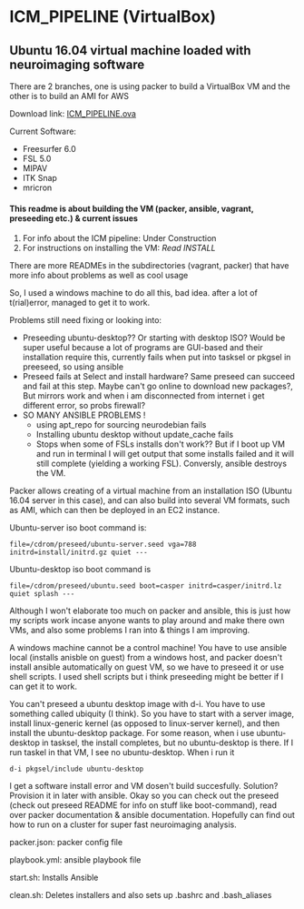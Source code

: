 ICM_PIPELINE (VirtualBox)
=========================
Ubuntu 16.04 virtual machine loaded with neuroimaging software
--------------------------------------------------------------------------------
There are 2 branches, one is using packer to build a VirtualBox VM and the other is to build an AMI for AWS

Download link:
[ICM_PIPELINE.ova](https://drive.google.com/file/d/0B8U1bxkyNu87RWtnUU8xeUVldm8/view?usp=sharing)

Current Software:
- Freesurfer 6.0
- FSL 5.0
- MIPAV
- ITK Snap
- mricron

#### This readme is about building the VM (packer, ansible, vagrant, preseeding etc.) & current issues ####

1. For info about the ICM pipeline: Under Construction
2. For instructions on installing the VM: *Read INSTALL*

There are more READMEs in the subdirectories (vagrant, packer) that have more info about problems as well as cool usage

So, I used a windows machine to do all this, bad idea. after a lot of t(rial)error, managed to get it to work.

Problems still need fixing or looking into:
- Preseeding ubuntu-desktop?? Or starting with desktop ISO? Would be super useful because a lot of programs are GUI-based and their installation require this, currently fails when put into tasksel or pkgsel in preeseed, so using ansible
- Preseed fails at Select and install hardware? Same preseed can succeed and fail at this step. Maybe can't go online to download new packages?, But mirrors work and when i am disconnected from internet i get different error, so probs firewall?
- SO MANY ANSIBLE PROBLEMS !
  - using apt_repo for sourcing neurodebian fails
  - Installing ubuntu desktop without update_cache fails
  - Stops when some of FSLs installs don't work?? But if I boot up VM and run in terminal I will get output that some installs failed and it will still complete (yielding a working FSL). Conversly, ansible destroys the VM.

Packer allows creating of a virtual machine from an installation ISO (Ubuntu 16.04 server in this case), and can also build into several VM formats, such as AMI, which can then be deployed in an EC2 instance.

Ubuntu-server iso boot command is:
```
file=/cdrom/preseed/ubuntu-server.seed vga=788 initrd=install/initrd.gz quiet ---
```

Ubuntu-desktop iso boot command is

```
file=/cdrom/preseed/ubuntu.seed boot=casper initrd=casper/initrd.lz quiet splash ---
```

Although I won't elaborate too much on packer and ansible, this is just how my scripts work incase anyone wants to play around and make there own VMs, and also some problems I ran into & things I am improving.

A windows machine cannot be a control machine! You have to use ansible local (installs anisble on guest) from a windows host, and packer doesn't install ansible automatically on guest VM, so we have to preseed it or use shell scripts. I used shell scripts but i think preseeding might be better if I can get it to work.

You can't preseed a ubuntu desktop image with d-i. You have to use something called ubiquity (I think). So you have to start with a server image, install linux-generic kernel (as opposed to linux-server kernel), and then install the ubuntu-desktop package. For some reason, when i use ubuntu-desktop in tasksel, the install completes, but no ubuntu-desktop is there. If I run taskel in that VM, I see no ubuntu-desktop. When i run it

```
d-i pkgsel/include ubuntu-desktop
```
I get a software install error and VM dosen't build succesfully. Solution? Provision it in later with ansible.
Okay so you can check out the preseed (check out preseed README for info on stuff like boot-command), read over packer documentation & ansible documentation.
Hopefully can find out how to run on a cluster for super fast neuroimaging analysis.


packer.json: packer config file

playbook.yml: ansible playbook file

start.sh: Installs Ansible

clean.sh: Deletes installers and also sets up .bashrc and .bash_aliases

